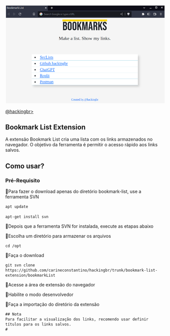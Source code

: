 <p align="center">
    <img width="500" src="bookmarkList.png" alt="Booklist List Extension"><p></p>
    <a href="https://github.com/carineconstantino/hackingbr">@hackingbr></a>
</p>

## Bookmark List Extension
A extensão Bookmark List cria uma lista com os links armazenados no navegador. O objetivo da ferramenta é permitir o acesso rápido aos links salvos.  

## Como usar? 

### Pré-Requisito
:pushpin:Para fazer o download apenas do diretório bookmark-list, use a ferramenta SVN
```
apt update

apt-get install svn
```
:pushpin:Depois que a ferramenta SVN for instalada, execute as etapas abaixo


:round_pushpin:Escolha um diretório para armazenar os arquivos
```
cd /opt
```

:round_pushpin:Faça o download
```
git svn clone https://github.com/carineconstantino/hackingbr/trunk/bookmark-list-extension/bookmarkList
```

:round_pushpin:Acesse a área de extensão do navegador

:round_pushpin:Habilite o modo desenvolvedor

:round_pushpin:Faça a importação do diretório da extensão

```
## Nota
Para facilitar a visualização dos links, recomendo usar definir títulos para os links salvos. 
#

